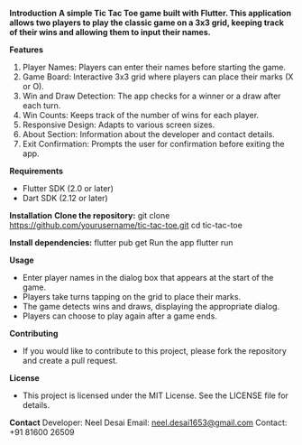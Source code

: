 **Introduction**
**A simple Tic Tac Toe game built with Flutter. This application allows two players to play the classic game on a 3x3 grid, keeping track of their wins and allowing them to input their names.**

**Features**
  1. Player Names: Players can enter their names before starting the game.
  2. Game Board: Interactive 3x3 grid where players can place their marks (X or O).
  3. Win and Draw Detection: The app checks for a winner or a draw after each turn.
  4. Win Counts: Keeps track of the number of wins for each player.
  5. Responsive Design: Adapts to various screen sizes.
  6. About Section: Information about the developer and contact details.
  7. Exit Confirmation: Prompts the user for confirmation before exiting the app.

**Requirements**
  - Flutter SDK (2.0 or later)
  - Dart SDK (2.12 or later)

**Installation**
**Clone the repository:**
  git clone https://github.com/yourusername/tic-tac-toe.git
  cd tic-tac-toe

**Install dependencies:**
  flutter pub get
  Run the app
  flutter run
  
**Usage**
 - Enter player names in the dialog box that appears at the start of the game.
 - Players take turns tapping on the grid to place their marks.
 - The game detects wins and draws, displaying the appropriate dialog.
 -  Players can choose to play again after a game ends.

**Contributing**
- If you would like to contribute to this project, please fork the repository and create a pull request.

**License**
- This project is licensed under the MIT License. See the LICENSE file for details.

**Contact**
Developer: Neel Desai
Email: neel.desai1653@gmail.com
Contact: +91 81600 26509


